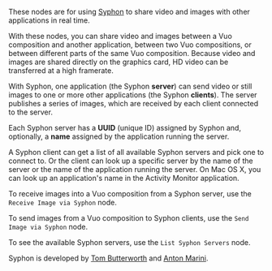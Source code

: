 These nodes are for using [Syphon](http://syphon.v002.info/) to share video and images with other applications in real time. 

With these nodes, you can share video and images between a Vuo composition and another application, between two Vuo compositions, or between different parts of the same Vuo composition. Because video and images are shared directly on the graphics card, HD video can be transferred at a high framerate. 

With Syphon, one application (the Syphon **server**) can send video or still images to one or more other applications (the Syphon **clients**). The server publishes a series of images, which are received by each client connected to the server. 

Each Syphon server has a **UUID** (unique ID) assigned by Syphon and, optionally, a **name** assigned by the application running the server. 

A Syphon client can get a list of all available Syphon servers and pick one to connect to. Or the client can look up a specific server by the name of the server or the name of the application running the server. On Mac OS X, you can look up an application's name in the Activity Monitor application. 

To receive images into a Vuo composition from a Syphon server, use the `Receive Image via Syphon` node. 

To send images from a Vuo composition to Syphon clients, use the `Send Image via Syphon` node. 

To see the available Syphon servers, use the `List Syphon Servers` node. 

Syphon is developed by [Tom Butterworth](http://kriss.cx/tom) and [Anton Marini](http://vade.info/).
